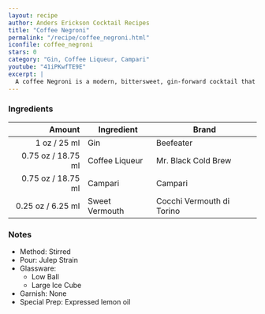 ```yaml
---
layout: recipe
author: Anders Erickson Cocktail Recipes
title: "Coffee Negroni"
permalink: "/recipe/coffee_negroni.html"
iconfile: coffee_negroni
stars: 0
category: "Gin, Coffee Liqueur, Campari"
youtube: "41iPKwfTE9E"
excerpt: |
  A coffee Negroni is a modern, bittersweet, gin-forward cocktail that's made with coffee liqueur, gin, Campari, and sweet vermouth.
---
```


### Ingredients

|  Amount | Ingredient     | Brand                     |
| ------: | -------------- | ------------------------- |
|    1 oz / 25 ml | Gin            | Beefeater                 |
| 0.75 oz / 18.75 ml | Coffee Liqueur | Mr. Black Cold Brew       |
| 0.75 oz / 18.75 ml | Campari        | Campari                   |
| 0.25 oz / 6.25 ml | Sweet Vermouth | Cocchi Vermouth di Torino |

### Notes

- Method: Stirred
- Pour: Julep Strain
- Glassware:
  - Low Ball
  - Large Ice Cube
- Garnish: None
- Special Prep: Expressed lemon oil
